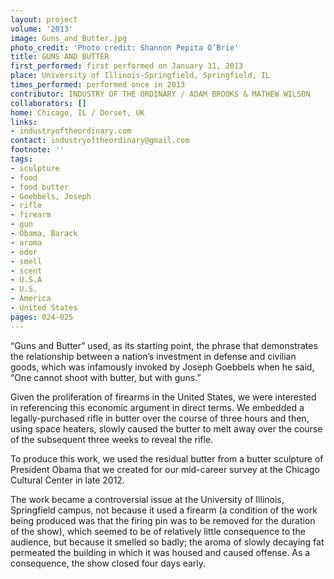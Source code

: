 ```yaml
---
layout: project
volume: '2013'
image: Guns_and_Butter.jpg
photo_credit: 'Photo credit: Shannon Pepita O’Brie'
title: GUNS AND BUTTER
first_performed: first performed on January 31, 2013
place: University of Illinois-Springfield, Springfield, IL
times_performed: performed once in 2013
contributor: INDUSTRY OF THE ORDINARY / ADAM BROOKS & MATHEW WILSON
collaborators: []
home: Chicago, IL / Dorset, UK
links:
- industryoftheordinary.com
contact: industryoftheordinary@gmail.com
footnote: ''
tags:
- sculpture
- food
- food butter
- Goebbels, Joseph
- rifle
- firearm
- gun
- Obama, Barack
- aroma
- odor
- smell
- scent
- U.S.A
- U.S.
- America
- United States
pages: 024-025
---
```


“Guns and Butter” used, as its starting point, the phrase that demonstrates the relationship between a nation’s investment in defense and civilian goods, which was infamously invoked by Joseph Goebbels when he said, “One cannot shoot with butter, but with guns.”

Given the proliferation of firearms in the United States, we were interested in referencing this economic argument in direct terms. We embedded a legally-purchased rifle in butter over the course of three hours and then, using space heaters, slowly caused the butter to melt away over the course of the subsequent three weeks to reveal the rifle.

To produce this work, we used the residual butter from a butter sculpture of President Obama that we created for our mid-career survey at the Chicago Cultural Center in late 2012.

The work became a controversial issue at the University of Illinois, Springfield campus, not because it used a firearm (a condition of the work being produced was that the firing pin was to be removed for the duration of the show), which seemed to be of relatively little consequence to the audience, but because it smelled so badly; the aroma of slowly decaying fat permeated the building in which it was housed and caused offense. As a consequence, the show closed four days early.
